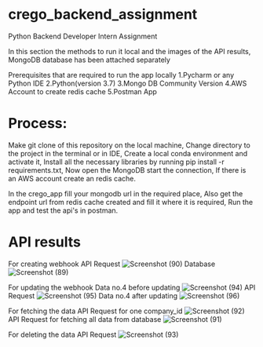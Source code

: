 # crego_backend_assignment
Python Backend Developer Intern Assignment

In this section the methods to run it local and the images of the API results, MongoDB database has been attached separately

Prerequisites that are required to run the app locally
1.Pycharm or any Python IDE
2.Python(version 3.7)
3.Mongo DB Community Version
4.AWS Account to create redis cache
5.Postman App

# Process:
Make git clone of this repository on the local machine,
Change directory to the project in the terminal or in IDE,
Create a local conda environment and activate it,
Install all the necessary libraries by running pip install -r requirements.txt,
Now open the MongoDB start the connection,
If there is an AWS account create an redis cache.

In the crego_app fill your mongodb url in the required place,
Also get the endpoint url from redis cache created and fill it where it is required,
Run the app and test the api's in postman.

# API results

For creating webhook
API Request
![Screenshot (90)](https://github.com/Nikhilkrishna98/crego_backend_assignment/assets/45559705/2e00faed-e006-4fa1-be99-bef3f67e983c)
Database
![Screenshot (89)](https://github.com/Nikhilkrishna98/crego_backend_assignment/assets/45559705/1e75b34d-49de-44a7-8097-58d4cf26400f)

For updating the webhook
Data no.4 before updating
![Screenshot (94)](https://github.com/Nikhilkrishna98/crego_backend_assignment/assets/45559705/76d23e06-bcc6-45e5-a63c-1023985a4569)
API Request
![Screenshot (95)](https://github.com/Nikhilkrishna98/crego_backend_assignment/assets/45559705/abbcf994-71b1-43b4-8c4f-351247df5398)
Data no.4 after updating
![Screenshot (96)](https://github.com/Nikhilkrishna98/crego_backend_assignment/assets/45559705/76a53d89-08b1-478e-b178-ef09af299a03)

For fetching the data
API Request for one company_id
![Screenshot (92)](https://github.com/Nikhilkrishna98/crego_backend_assignment/assets/45559705/6c897568-a6a3-4d7e-8941-2dccbff0a27f)
API Request for fetching all data from database
![Screenshot (91)](https://github.com/Nikhilkrishna98/crego_backend_assignment/assets/45559705/57d8404d-48b0-48bb-8120-fb4cfa6e8ec9)

For deleting the data
API Request
![Screenshot (93)](https://github.com/Nikhilkrishna98/crego_backend_assignment/assets/45559705/aa1fc117-9c03-418e-b5c0-f64289b3a155)











